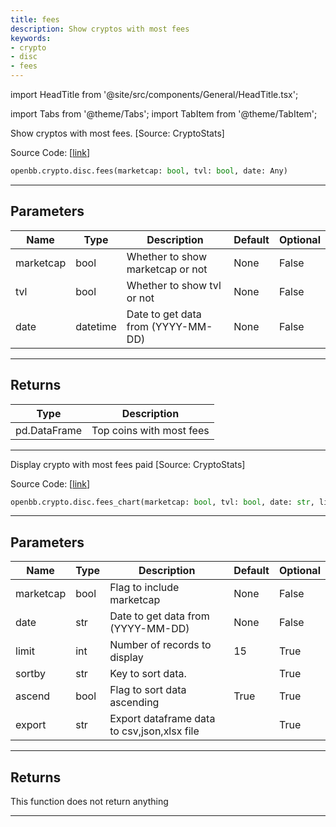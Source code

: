 ```yaml
---
title: fees
description: Show cryptos with most fees
keywords:
- crypto
- disc
- fees
---
```


import HeadTitle from '@site/src/components/General/HeadTitle.tsx';

<HeadTitle title="crypto.disc.fees - Reference | OpenBB SDK Docs" />

import Tabs from '@theme/Tabs';
import TabItem from '@theme/TabItem';

<Tabs>
<TabItem value="model" label="Model" default>

Show cryptos with most fees. [Source: CryptoStats]

Source Code: [[link](https://github.com/OpenBB-finance/OpenBBTerminal/tree/main/openbb_terminal/cryptocurrency/discovery/cryptostats_model.py#L20)]

```python wordwrap
openbb.crypto.disc.fees(marketcap: bool, tvl: bool, date: Any)
```

---

## Parameters

| Name | Type | Description | Default | Optional |
| ---- | ---- | ----------- | ------- | -------- |
| marketcap | bool | Whether to show marketcap or not | None | False |
| tvl | bool | Whether to show tvl or not | None | False |
| date | datetime | Date to get data from (YYYY-MM-DD) | None | False |


---

## Returns

| Type | Description |
| ---- | ----------- |
| pd.DataFrame | Top coins with most fees |
---



</TabItem>
<TabItem value="view" label="Chart">

Display crypto with most fees paid [Source: CryptoStats]

Source Code: [[link](https://github.com/OpenBB-finance/OpenBBTerminal/tree/main/openbb_terminal/cryptocurrency/discovery/cryptostats_view.py#L17)]

```python wordwrap
openbb.crypto.disc.fees_chart(marketcap: bool, tvl: bool, date: str, limit: int = 15, sortby: str = "", ascend: bool = True, sheet_name: Optional[str] = None, export: str = "")
```

---

## Parameters

| Name | Type | Description | Default | Optional |
| ---- | ---- | ----------- | ------- | -------- |
| marketcap | bool | Flag to include marketcap | None | False |
| date | str | Date to get data from (YYYY-MM-DD) | None | False |
| limit | int | Number of records to display | 15 | True |
| sortby | str | Key to sort data. |  | True |
| ascend | bool | Flag to sort data ascending | True | True |
| export | str | Export dataframe data to csv,json,xlsx file |  | True |


---

## Returns

This function does not return anything

---



</TabItem>
</Tabs>